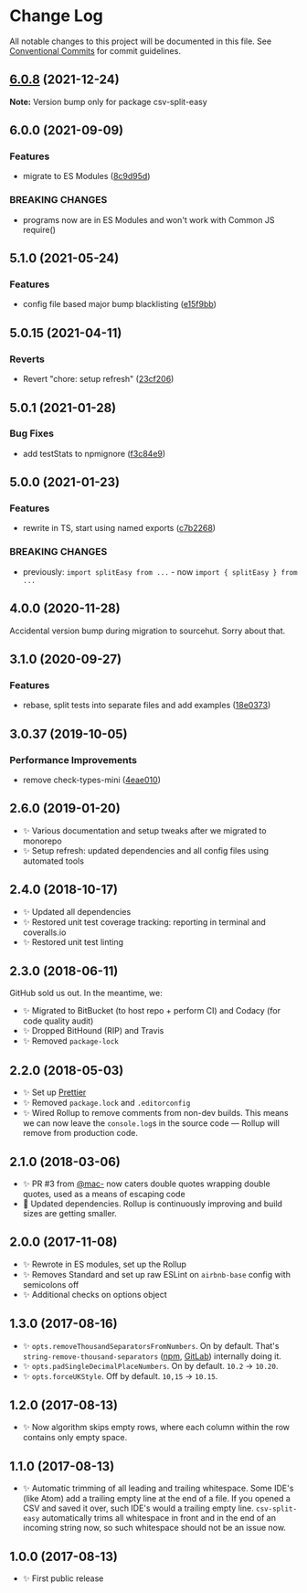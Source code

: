 # Change Log

All notable changes to this project will be documented in this file.
See [Conventional Commits](https://conventionalcommits.org) for commit guidelines.

## [6.0.8](https://github.com/codsen/codsen/compare/csv-split-easy@6.0.7...csv-split-easy@6.0.8) (2021-12-24)

**Note:** Version bump only for package csv-split-easy





## 6.0.0 (2021-09-09)

### Features

- migrate to ES Modules ([8c9d95d](https://github.com/codsen/codsen/commit/8c9d95d5dea0b769c2f070397141918a4893d575))

### BREAKING CHANGES

- programs now are in ES Modules and won't work with Common JS require()

## 5.1.0 (2021-05-24)

### Features

- config file based major bump blacklisting ([e15f9bb](https://github.com/codsen/codsen/commit/e15f9bba1c4fd5f847ac28b3f38fa6ee633f5dca))

## 5.0.15 (2021-04-11)

### Reverts

- Revert "chore: setup refresh" ([23cf206](https://github.com/codsen/codsen/commit/23cf206970a087ff0fa04e61f94d919f59ab3881))

## 5.0.1 (2021-01-28)

### Bug Fixes

- add testStats to npmignore ([f3c84e9](https://github.com/codsen/codsen/commit/f3c84e95afc5514214312f913692d85b2e12eb29))

## 5.0.0 (2021-01-23)

### Features

- rewrite in TS, start using named exports ([c7b2268](https://github.com/codsen/codsen/commit/c7b226840e6f49464d2e1ebf3486ea4d8fd86b26))

### BREAKING CHANGES

- previously: `import splitEasy from ...` - now `import { splitEasy } from ...`

## 4.0.0 (2020-11-28)

Accidental version bump during migration to sourcehut. Sorry about that.

## 3.1.0 (2020-09-27)

### Features

- rebase, split tests into separate files and add examples ([18e0373](https://gitlab.com/codsen/codsen/commit/18e0373c01f4e2cd4af2ceaf1b4719954b054291))

## 3.0.37 (2019-10-05)

### Performance Improvements

- remove check-types-mini ([4eae010](https://gitlab.com/codsen/codsen/commit/4eae010))

## 2.6.0 (2019-01-20)

- ✨ Various documentation and setup tweaks after we migrated to monorepo
- ✨ Setup refresh: updated dependencies and all config files using automated tools

## 2.4.0 (2018-10-17)

- ✨ Updated all dependencies
- ✨ Restored unit test coverage tracking: reporting in terminal and coveralls.io
- ✨ Restored unit test linting

## 2.3.0 (2018-06-11)

GitHub sold us out. In the meantime, we:

- ✨ Migrated to BitBucket (to host repo + perform CI) and Codacy (for code quality audit)
- ✨ Dropped BitHound (RIP) and Travis
- ✨ Removed `package-lock`

## 2.2.0 (2018-05-03)

- ✨ Set up [Prettier](https://prettier.io)
- ✨ Removed `package.lock` and `.editorconfig`
- ✨ Wired Rollup to remove comments from non-dev builds. This means we can now leave the `console.log`s in the source code — Rollup will remove from production code.

## 2.1.0 (2018-03-06)

- ✨ PR \#3 from [@mac-](https://github.com/mac-) now caters double quotes wrapping double quotes, used as a means of escaping code
- 🔧 Updated dependencies. Rollup is continuously improving and build sizes are getting smaller.

## 2.0.0 (2017-11-08)

- ✨ Rewrote in ES modules, set up the Rollup
- ✨ Removes Standard and set up raw ESLint on `airbnb-base` config with semicolons off
- ✨ Additional checks on options object

## 1.3.0 (2017-08-16)

- ✨ `opts.removeThousandSeparatorsFromNumbers`. On by default. That's `string-remove-thousand-separators` ([npm](https://www.npmjs.com/package/string-remove-thousand-separators), [GitLab](https://gitlab.com/codsen/codsen/tree/master/packages/string-remove-thousand-separators)) internally doing it.
- ✨ `opts.padSingleDecimalPlaceNumbers`. On by default. `10.2` → `10.20`.
- ✨ `opts.forceUKStyle`. Off by default. `10,15` → `10.15`.

## 1.2.0 (2017-08-13)

- ✨ Now algorithm skips empty rows, where each column within the row contains only empty space.

## 1.1.0 (2017-08-13)

- ✨ Automatic trimming of all leading and trailing whitespace. Some IDE's (like Atom) add a trailing empty line at the end of a file. If you opened a CSV and saved it over, such IDE's would a trailing empty line. `csv-split-easy` automatically trims all whitespace in front and in the end of an incoming string now, so such whitespace should not be an issue now.

## 1.0.0 (2017-08-13)

- ✨ First public release
